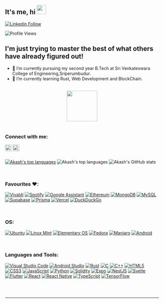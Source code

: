 
<!--
**Akash-Manikandan/Akash-Manikandan** is a ✨ _special_ ✨ repository because its `README.md` (this file) appears on your GitHub profile.

Here are some ideas to get you started:

- 🔭 I’m currently working on ...
- 🌱 I’m currently learning ...
- 👯 I’m looking to collaborate on ...
- 🤔 I’m looking for help with ...
- 💬 Ask me about ...
- 📫 How to reach me: ...
- 😄 Pronouns: ...
- ⚡ Fun fact: ...
-->
## It's me, hi <img src="https://raw.githubusercontent.com/MartinHeinz/MartinHeinz/master/wave.gif" width="30px" height="30px">


[![Linkedin Follow](https://img.shields.io/badge/Linkedin-Profile-blue)](https://www.linkedin.com/in/akash-m-ba9765202)

<p> <img src="https://komarev.com/ghpvc/?username=Akash-Manikandan&label=Profile Views&color=green&style=plastic" alt="Profile Views" /> </p>

## I'm just trying to master the best of what others have already figured out!

- 🔭 I’m currently pursuing my second year B.Tech at Sri Venkateswara College of Engineering,Sriperumbudur.
- 🌱 I’m currently learning Rust, Web Development and BlockChain. 

<br />

<div id="header" align="center">
  <img src="https://media.giphy.com/media/M9gbBd9nbDrOTu1Mqx/giphy.gif" width="100"/>
</div>

<br />

### Connect with me:


[<img align="left" alt="Twitter" width="22px" src="https://cdn.jsdelivr.net/npm/simple-icons@v3/icons/twitter.svg" />][twitter]
[<img align="left" alt="LinkedIn" width="22px" src="https://cdn.jsdelivr.net/npm/simple-icons@v3/icons/linkedin.svg" />][linkedin]




<br />
<br />


[![Akash's top languages](https://github-readme-stats.vercel.app/api/top-langs/?username=Akash-Manikandan&theme=blue-green)](https://github.com/anuraghazra/github-readme-stats)
![Akash's top languages](https://github-readme-stats.vercel.app/api/top-langs/?username=Akash-Manikandan&theme=blue-green&layout=compact)
![Akash's GitHub stats](https://github-readme-stats.vercel.app/api?username=Akash-Manikandan&show_icons=true&theme=synthwave)

<br />

### Favourites ❤️:


[![Vivaldi](https://img.shields.io/badge/Vivaldi-EF3939?style=for-the-badge&logo=Vivaldi&logoColor=white)][Vivaldi]
[![Spotify](https://img.shields.io/badge/Spotify-1ED760?style=for-the-badge&logo=spotify&logoColor=white)][Spotify]
[![Google Assistant](https://img.shields.io/badge/google%20assistant-4285F4?style=for-the-badge&logo=google%20assistant&logoColor=white)][GAssistant]
[![Ethereum](https://img.shields.io/badge/Ethereum-3C3C3D?style=for-the-badge&logo=Ethereum&logoColor=white)][Ethereum]
[![MongoDB](https://img.shields.io/badge/MongoDB-%234ea94b.svg?style=for-the-badge&logo=mongodb&logoColor=white)][MongoDB]
[![MySQL](https://img.shields.io/badge/mysql-%2300f.svg?style=for-the-badge&logo=mysql&logoColor=white)][MySQL]
[![Supabase](https://img.shields.io/badge/Supabase-3ECF8E?style=for-the-badge&logo=supabase&logoColor=white)][Supabase]
[![Prisma](https://img.shields.io/badge/Prisma-3982CE?style=for-the-badge&logo=Prisma&logoColor=white)][prisma]
[![Vercel](https://img.shields.io/badge/vercel-%23000000.svg?style=for-the-badge&logo=vercel&logoColor=white)][Vercel]
[![DuckDuckGo](https://img.shields.io/badge/DuckDuckGo-DE5833?style=for-the-badge&logo=DuckDuckGo&logoColor=white)][DuckDuckGo]


<br />

### OS:


[![Ubuntu](https://img.shields.io/badge/Ubuntu-E95420?style=for-the-badge&logo=ubuntu&logoColor=white)][Ubuntu]
[![Linux Mint](https://img.shields.io/badge/Linux%20Mint-87CF3E?style=for-the-badge&logo=Linux%20Mint&logoColor=white)][Linux Mint]
[![Elementary OS](https://img.shields.io/badge/-elementary%20OS-black?style=for-the-badge&logo=elementary&logoColor=white)][Elementary OS]
[![Fedora](https://img.shields.io/badge/Fedora-294172?style=for-the-badge&logo=fedora&logoColor=white)][Fedora]
[![Manjaro](https://img.shields.io/badge/Manjaro-35BF5C?style=for-the-badge&logo=Manjaro&logoColor=white)][MA]
[![Android](https://img.shields.io/badge/Android-3DDC84?style=for-the-badge&logo=android&logoColor=white)][Android]


<br/>


### Languages and Tools:


[![Visual Studio Code](https://img.shields.io/badge/Visual%20Studio%20Code-0078d7.svg?style=for-the-badge&logo=visual-studio-code&logoColor=white)][VS]
[![Android Studio](https://img.shields.io/badge/Android%20Studio-3DDC84.svg?style=for-the-badge&logo=android-studio&logoColor=white)][Android Studio]
[![Rust](https://img.shields.io/badge/rust-%23000000.svg?style=for-the-badge&logo=rust&logoColor=white)][rust]
[![C](https://img.shields.io/badge/c-%2300599C.svg?style=for-the-badge&logo=c&logoColor=white)][GCC]
[![C++](https://img.shields.io/badge/c++-%2300599C.svg?style=for-the-badge&logo=c%2B%2B&logoColor=white)][GCC]
[![HTML5](https://img.shields.io/badge/html5-%23E34F26.svg?style=for-the-badge&logo=html5&logoColor=white)][HTML]
[![CSS3](https://img.shields.io/badge/css3-%231572B6.svg?style=for-the-badge&logo=css3&logoColor=white)][CSS]
[![JavaScript](https://img.shields.io/badge/javascript-%23323330.svg?style=for-the-badge&logo=javascript&logoColor=%23F7DF1E)][JS]
[![Python](https://img.shields.io/badge/python-3670A0?style=for-the-badge&logo=python&logoColor=ffdd54)][PY]
[![Solidity](https://img.shields.io/badge/Solidity-%23363636.svg?style=for-the-badge&logo=solidity&logoColor=white)][SOLIDITY]
[![Expo](https://img.shields.io/badge/expo-1C1E24?style=for-the-badge&logo=expo&logoColor=#D04A37)][EXPO]
[![NestJS](https://img.shields.io/badge/nestjs-%23E0234E.svg?style=for-the-badge&logo=nestjs&logoColor=white)][NEST]
[![Svelte](https://img.shields.io/badge/svelte-%23f1413d.svg?style=for-the-badge&logo=svelte&logoColor=white)][SVELTE]
[![Flutter](https://img.shields.io/badge/Flutter-02569B?style=for-the-badge&logo=flutter&logoColor=white)][Flutter]
[![React](https://img.shields.io/badge/react-%2320232a.svg?style=for-the-badge&logo=react&logoColor=%2361DAFB)][REACT]
[![React Native](https://img.shields.io/badge/react_native-%2320232a.svg?style=for-the-badge&logo=react&logoColor=%2361DAFB)][NATIVE]
[![TypeScript](https://img.shields.io/badge/typescript-%23007ACC.svg?style=for-the-badge&logo=typescript&logoColor=white)][TS]
[![TensorFlow](https://img.shields.io/badge/TensorFlow-%23FF6F00.svg?style=for-the-badge&logo=TensorFlow&logoColor=white)][TF]

<br />
<br />

---

[twitter]: https://twitter.com/Akash2003M
[linkedin]: https://www.linkedin.com/in/akash-m-ba9765202/
[VS]: https://code.visualstudio.com/
[Android Studio]: https://developer.android.com/studio
[GCC]: https://gcc.gnu.org/
[HTML]: https://html.com/
[CSS]: https://www.w3.org/Style/CSS/Overview.en.html
[JS]: https://www.javascript.com/
[PY]: https://www.python.org/
[TF]: https://www.tensorflow.org/
[SOLIDITY]: https://soliditylang.org/
[Vivaldi]: https://vivaldi.com/
[GAssistant]: https://assistant.google.com/
[Ethereum]: https://ethereum.org/en/
[MongoDB]: https://www.mongodb.com/
[MySQL]: https://www.mysql.com/
[Supabase]: https://supabase.com/
[Vercel]: https://vercel.com/
[Spotify]: https://open.spotify.com/
[DuckDuckGo]: https://duckduckgo.com/
[Elementary OS]: https://elementary.io/
[Linux Mint]: https://www.linuxmint.com/
[Ubuntu]: https://ubuntu.com/
[Android]: https://www.android.com/intl/en_in/
[EXPO]: https://expo.dev/
[NEST]: https://nestjs.com/
[SVELTE]: https://svelte.dev/
[REACT]: https://reactjs.org/
[NATIVE]: https://reactnative.dev/
[TS]: https://www.typescriptlang.org/
[rust]: https://www.rust-lang.org/
[MA]: https://manjaro.org/
[prisma]: https://www.prisma.io/
[Fedora]: https://getfedora.org/
[Flutter]: https://flutter.dev/
